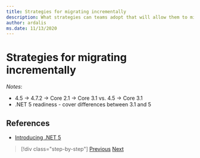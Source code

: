 ```yaml
---
title: Strategies for migrating incrementally
description: What strategies can teams adopt that will allow them to migrate large applications from ASP.NET MVC to .NET Core in an incremental fashion?
author: ardalis
ms.date: 11/13/2020
---
```


# Strategies for migrating incrementally

*Notes*:
- 4.5 -> 4.7.2 -> Core 2.1 -> Core 3.1 vs. 4.5 -> Core 3.1
- .NET 5 readiness - cover differences between 3.1 and 5

## References

- [Introducing .NET 5](https://devblogs.microsoft.com/dotnet/introducing-net-5/)

>[!div class="step-by-step"]
>[Previous](choose-net-core-version.md)
>[Next](migrating-web-forms.md)
